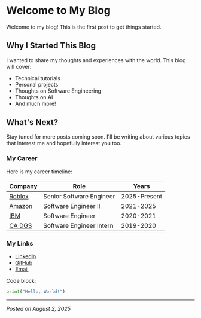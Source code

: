 # Welcome to My Blog

Welcome to my blog! This is the first post to get things started.

## Why I Started This Blog

I wanted to share my thoughts and experiences with the world. This blog will cover:

-   Technical tutorials
-   Personal projects
-   Thoughts on Software Engineering
-   Thoughts on AI
-   And much more!

## What's Next?

Stay tuned for more posts coming soon. I'll be writing about various topics that interest me and hopefully interest you too.

### My Career

Here is my career timeline:

| Company                           | Role                     | Years        |
| --------------------------------- | ------------------------ | ------------ |
| [Roblox](https://www.roblox.com/) | Senior Software Engineer | 2025-Present |
| [Amazon](https://www.amazon.com/) | Software Engineer II     | 2021-2025    |
| [IBM](https://www.ibm.com/)       | Software Engineer        | 2020-2021    |
| [CA DGS](https://www.ca.dgs.gov/) | Software Engineer Intern | 2019-2020    |

### My Links

-   [LinkedIn](https://www.linkedin.com/in/john-leonardo/)
-   [GitHub](https://github.com/jdleo)
-   [Email](mailto:j@jdleo.me)

Code block:

```python
print("Hello, World!")
```

---

_Posted on August 2, 2025_
